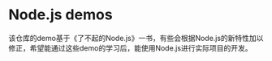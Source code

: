# Node.js demos

该仓库的demo基于《了不起的Node.js》一书，有些会根据Node.js的新特性加以修正，希望能通过这些demo的学习后，能使用Node.js进行实际项目的开发。
